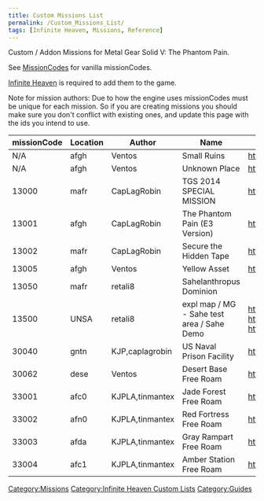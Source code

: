 ```yaml
---
title: Custom Missions List
permalink: /Custom_Missions_List/
tags: [Infinite Heaven, Missions, Reference]
---
```


Custom / Addon Missions for Metal Gear Solid V: The Phantom Pain.

See [MissionCodes](/MissionCodes#Side_Op_ids "wikilink") for vanilla
missionCodes.

[Infinite Heaven](https://www.nexusmods.com/metalgearsolidvtpp/mods/45)
is required to add them to the game.

Note for mission authors: Due to how the engine uses missionCodes must
be unique for each mission. So if you are creating missions you should
make sure you don't conflict with existing ones, and update this page
with the ids you intend to use.

| missionCode | Location | Author          | Name                                       | Link                                                                                                                                                                   |
| ----------- | -------- | --------------- | ------------------------------------------ | ---------------------------------------------------------------------------------------------------------------------------------------------------------------------- |
| N/A         | afgh     | Ventos          | Small Ruins                                | <https://www.nexusmods.com/metalgearsolidvtpp/mods/753>                                                                                                                |
| N/A         | afgh     | Ventos          | Unknown Place                              | <https://www.nexusmods.com/metalgearsolidvtpp/mods/1237>                                                                                                               |
| 13000       | mafr     | CapLagRobin     | TGS 2014 SPECIAL MISSION                   | <https://www.nexusmods.com/metalgearsolidvtpp/mods/918>                                                                                                                |
| 13001       | afgh     | CapLagRobin     | The Phantom Pain (E3 Version)              | <https://www.nexusmods.com/metalgearsolidvtpp/mods/1245>                                                                                                               |
| 13002       | mafr     | CapLagRobin     | Secure the Hidden Tape                     | <https://www.nexusmods.com/metalgearsolidvtpp/mods/1665>                                                                                                               |
| 13005       | afgh     | Ventos          | Yellow Asset                               | <https://www.nexusmods.com/metalgearsolidvtpp/mods/929>                                                                                                                |
| 13050       | mafr     | retali8         | Sahelanthropus Dominion                    |                                                                                                               |
| 13500       | UNSA     | retali8         | expl map / MG - Sahe test area / Sahe Demo | <https://github.com/TheHuntingParty/TPP-sahelanthropus> / <https://github.com/TheHuntingParty/EXPL-MAP-TPP> / <https://www.nexusmods.com/metalgearsolidvtpp/mods/1750> |
| 30040       | gntn     | KJP,caplagrobin | US Naval Prison Facility                   | <https://www.nexusmods.com/metalgearsolidvtpp/mods/978>                                                                                                                |
| 30062       | dese     | Ventos          | Desert Base Free Roam                      | <https://www.nexusmods.com/metalgearsolidvtpp/mods/1237>                                                                                                               |
| 33001       | afc0     | KJPLA,tinmantex | Jade Forest Free Roam                      | <https://www.nexusmods.com/metalgearsolidvtpp/mods/1239>                                                                                                               |
| 33002       | afn0     | KJPLA,tinmantex | Red Fortress Free Roam                     | <https://www.nexusmods.com/metalgearsolidvtpp/mods/1271>                                                                                                               |
| 33003       | afda     | KJPLA,tinmantex | Gray Rampart Free Roam                     | <https://www.nexusmods.com/metalgearsolidvtpp/mods/1251>                                                                                                               |
| 33004       | afc1     | KJPLA,tinmantex | Amber Station Free Roam                    | <https://www.nexusmods.com/metalgearsolidvtpp/mods/1246>                                                                                                               |

[Category:Missions](/Category:Missions "wikilink") [Category:Infinite
Heaven Custom Lists](/Category:Infinite_Heaven_Custom_Lists "wikilink")
[Category:Guides](/Category:Guides "wikilink")
